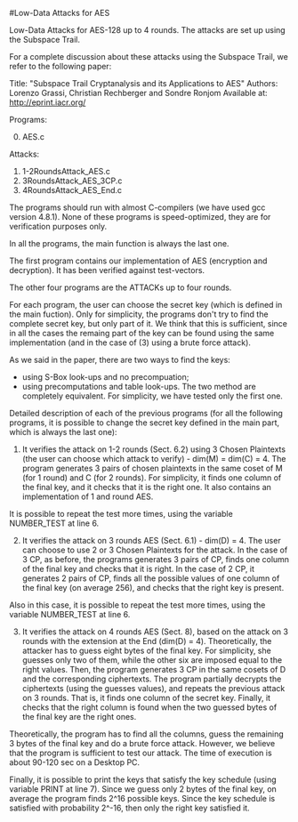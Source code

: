 #Low-Data Attacks for AES

Low-Data Attacks for AES-128 up to 4 rounds. The attacks are set up using the Subspace Trail.

For a complete discussion about these attacks using the Subspace Trail, we refer to the following paper:

Title: "Subspace Trail Cryptanalysis and its Applications to AES" Authors: Lorenzo Grassi, Christian Rechberger and Sondre Ronjom Available at: http://eprint.iacr.org/

Programs:

0) AES.c

Attacks:

1) 1-2RoundsAttack_AES.c
2) 3RoundsAttack_AES_3CP.c
3) 4RoundsAttack_AES_End.c

The programs should run with almost C-compilers (we have used gcc version 4.8.1). None of these programs is speed-optimized, they are for verification purposes only.

In all the programs, the main function is always the last one.

The first program contains our implementation of AES (encryption and decryption). It has been verified against test-vectors.

The other four programs are the ATTACKs up to four rounds.

For each program, the user can choose the secret key (which is defined in the main fuction).
Only for simplicity, the programs don't try to find the complete secret key, but only part of it.
We think that this is sufficient, since in all the cases the remaing part of the key can be found using the same implementation (and in the case of (3) using a brute force attack).

As we said in the paper, there are two ways to find the keys:
- using S-Box look-ups and no precompuation;
- using precomputations and table look-ups.
The two method are completely equivalent.
For simplicity, we have tested only the first one. 

Detailed description of each of the previous programs (for all the following programs, it is possible to change the secret key defined in the main part,
which is always the last one):

1) It verifies the attack on 1-2 rounds (Sect. 6.2) using 3 Chosen Plaintexts (the user can choose which attack to verify) - dim(M) = dim(C) = 4.
The program generates 3 pairs of chosen plaintexts in the same coset of M (for 1 round) and C (for 2 rounds).
For simplicity, it finds one column of the final key, and it checks that it is the right one.
It also contains an implementation of 1 and round AES.

It is possible to repeat the test more times, using the variable NUMBER_TEST at line 6.

2) It verifies the attack on 3 rounds AES (Sect. 6.1) - dim(D) = 4.
The user can choose to use 2 or 3 Chosen Plaintexts for the attack.
In the case of 3 CP, as before, the programs generates 3 pairs of CP, finds one column of the final key and checks that it is right.
In the case of 2 CP, it generates 2 pairs of CP, finds all the possible values of one column of the final key (on average 256), and checks that the
right key is present.

Also in this case, it is possible to repeat the test more times, using the variable NUMBER_TEST at line 6.

3) It verifies the attack on 4 rounds AES (Sect. 8), based on the attack on 3 rounds with the extension at the End (dim(D) = 4). 
Theoretically, the attacker has to guess eight bytes of the final key.
For simplicity, she guesses only two of them, while the other six are imposed equal to the right values.
Then, the program generates 3 CP in the same cosets of D and the corresponding ciphertexts.
The program partially decrypts the ciphertexts (using the guesses values), and repeats the previous attack on 3 rounds.
That is, it finds one column of the secret key.
Finally, it checks that the right column is found when the two guessed bytes of the final key are the right ones.

Theoretically, the program has to find all the columns, guess the remaining 3 bytes of the final key and do a brute force attack.
However, we believe that the program is sufficient to test our attack.
The time of execution is about 90-120 sec on a Desktop PC.

Finally, it is possible to print the keys that satisfy the key schedule (using variable PRINT at line 7).
Since we guess only 2 bytes of the final key, on average the program finds 2^16 possible keys. Since the key schedule is satisfied with probability 2^-16, then only the right key satisfied it.

